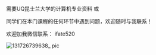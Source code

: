 需要UQ昆士兰大学的计算机专业资料 或

同学们在本门课程的任何环节中遇到问题，欢迎随时与我联系！

欢迎加我微信联系： ifate520

![131726739638_ pic](https://github.com/user-attachments/assets/00eb1632-6e7c-4165-a246-04887e812153)

